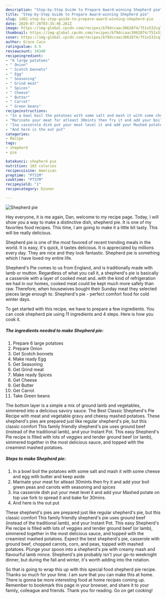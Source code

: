 ```yaml
---
description: "Step-by-Step Guide to Prepare Award-winning Shepherd pie"
title: "Step-by-Step Guide to Prepare Award-winning Shepherd pie"
slug: 1402-step-by-step-guide-to-prepare-award-winning-shepherd-pie
date: 2020-07-26T03:35:46.261Z
image: https://img-global.cpcdn.com/recipes/b79dccaac3062874/751x532cq70/shepherd-pie-recipe-main-photo.jpg
thumbnail: https://img-global.cpcdn.com/recipes/b79dccaac3062874/751x532cq70/shepherd-pie-recipe-main-photo.jpg
cover: https://img-global.cpcdn.com/recipes/b79dccaac3062874/751x532cq70/shepherd-pie-recipe-main-photo.jpg
author: Grace Cain
ratingvalue: 4.5
reviewcount: 34340
recipeingredient:
- "6 large potatoes"
- " Onion"
- " Scotch bonnets"
- " Egg"
- " Seasoning"
- " Grind meat"
- " Spices"
- " Cheese"
- " Butter"
- " Carrot"
- " Green beans"
recipeinstructions:
- "In a bowl boil the potatoes with some salt and mash it with some cheese and egg with butter and keep aside"
- "Marinate your meat for atleast 30mints then fry it and add your boil green peas and carrots with seasoning and spices"
- "Ina casserole dish put your meat level it and add your Mashed potate on top use fork to spread it and bake for 30mins."
- "And here is the out put"
categories:
- Recipe
tags:
- shepherd
- pie

katakunci: shepherd pie 
nutrition: 183 calories
recipecuisine: American
preptime: "PT31M"
cooktime: "PT37M"
recipeyield: "1"
recipecategory: Dinner

---
```



![Shepherd pie](https://img-global.cpcdn.com/recipes/b79dccaac3062874/751x532cq70/shepherd-pie-recipe-main-photo.jpg)

Hey everyone, it is me again, Dan, welcome to my recipe page. Today, I will show you a way to make a distinctive dish, shepherd pie. It is one of my favorites food recipes. This time, I am going to make it a little bit tasty. This will be really delicious.

Shepherd pie is one of the most favored of recent trending meals in the world. It is easy, it's quick, it tastes delicious. It is appreciated by millions every day. They are nice and they look fantastic. Shepherd pie is something which I have loved my entire life.

Shepherd&#39;s Pie comes to us from England, and is traditionally made with lamb or mutton. Regardless of what you call it, a shepherd&#39;s pie is basically a casserole with a layer of cooked meat and..with the kind of refrigeration we had in our homes, cooked meat could be kept much more safely than raw. Therefore, when housewives bought their Sunday meat they selected pieces large enough to. Shepherd&#39;s pie - perfect comfort food for cold winter days.


To get started with this recipe, we have to prepare a few ingredients. You can cook shepherd pie using 11 ingredients and 4 steps. Here is how you cook it.

<!--inarticleads1-->

##### The ingredients needed to make Shepherd pie:

1. Prepare 6 large potatoes
1. Prepare  Onion
1. Get  Scotch bonnets
1. Make ready  Egg
1. Get  Seasoning
1. Get  Grind meat
1. Make ready  Spices
1. Get  Cheese
1. Get  Butter
1. Get  Carrot
1. Take  Green beans


The bottom layer is a simple a mix of ground lamb and vegetables, simmered into a delicious savory sauce. The Best Classic Shepherd&#39;s Pie Recipe with meat and vegetable gravy and cheesy mashed potatoes. These shepherd&#39;s pies are prepared just like regular shepherd&#39;s pie, but this classic comfort This family friendly shepherd&#39;s pie uses ground beef (instead of the traditional lamb), and your Instant Pot. This easy Shepherd&#39;s Pie recipe is filled with lots of veggies and tender ground beef (or lamb), simmered together in the most delicious sauce, and topped with the creamiest mashed potatoes. 

<!--inarticleads2-->

##### Steps to make Shepherd pie:

1. In a bowl boil the potatoes with some salt and mash it with some cheese and egg with butter and keep aside
1. Marinate your meat for atleast 30mints then fry it and add your boil green peas and carrots with seasoning and spices
1. Ina casserole dish put your meat level it and add your Mashed potate on top use fork to spread it and bake for 30mins.
1. And here is the out put


These shepherd&#39;s pies are prepared just like regular shepherd&#39;s pie, but this classic comfort This family friendly shepherd&#39;s pie uses ground beef (instead of the traditional lamb), and your Instant Pot. This easy Shepherd&#39;s Pie recipe is filled with lots of veggies and tender ground beef (or lamb), simmered together in the most delicious sauce, and topped with the creamiest mashed potatoes. Expect the best shepherd&#39;s pie, casserole with ground beef, chopped carrots, corn, and peas, topped with mashed potatoes. Plunge your spoon into a shepherd&#39;s pie with creamy mash and flavourful lamb mince. Shepherd&#39;s pie probably isn&#39;t your go-to weeknight dinner, but during the fall and winter, it&#39;s worth adding into the rotation. 

So that is going to wrap this up with this special food shepherd pie recipe. Thanks so much for your time. I am sure that you can make this at home. There is gonna be more interesting food at home recipes coming up. Remember to bookmark this page in your browser, and share it to your family, colleague and friends. Thank you for reading. Go on get cooking!
